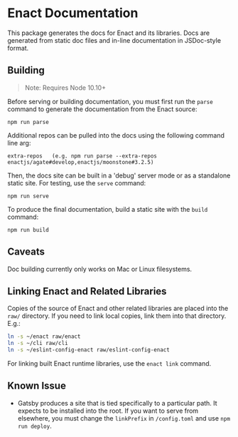 # Enact Documentation

This package generates the docs for Enact and its libraries.  Docs are generated from static doc
files and in-line documentation in JSDoc-style format.

## Building

> Note: Requires Node 10.10+

Before serving or building documentation, you must first run the `parse` command to generate the
documentation from the Enact source:

```
npm run parse
```

Additional repos can be pulled into the docs using the following command line arg:

```
extra-repos   (e.g. npm run parse --extra-repos enactjs/agate#develop,enactjs/moonstone#3.2.5)
```

Then, the docs site can be built in a 'debug' server mode or as a standalone static site.  For testing,
use the `serve` command:

```
npm run serve
```

To produce the final documentation, build a static site with the `build` command:

```
npm run build
```

## Caveats

Doc building currently only works on Mac or Linux filesystems.

## Linking Enact and Related Libraries

Copies of the source of Enact and other related libraries are placed into the `raw/` directory. If you need to link local copies, link them into that directory.  E.g.:

```bash
ln -s ~/enact raw/enact
ln -s ~/cli raw/cli
ln -s ~/eslint-config-enact raw/eslint-config-enact
```

For linking built Enact runtime libraries, use the `enact link` command.

## Known Issue

* Gatsby produces a site that is tied specifically to a particular path.  It expects to be installed into the root.  If you want to serve from elsewhere, you must change the `linkPrefix` in `/config.toml` and use `npm run deploy`.
